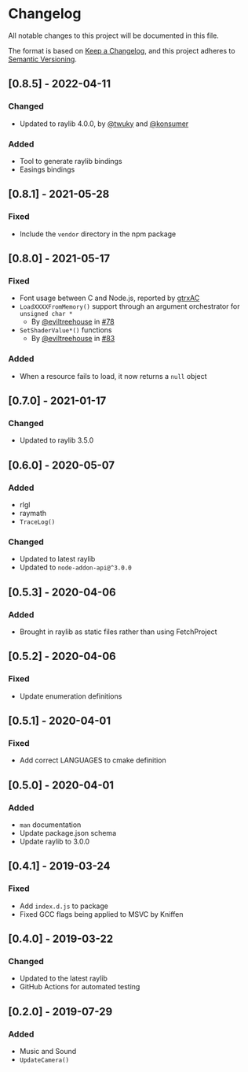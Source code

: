 # Changelog
All notable changes to this project will be documented in this file.

The format is based on [Keep a Changelog](https://keepachangelog.com/en/1.0.0/),
and this project adheres to [Semantic Versioning](https://semver.org/spec/v2.0.0.html).

## [0.8.5] - 2022-04-11
### Changed
- Updated to raylib 4.0.0, by [@twuky](https://github.com/twuky) and [@konsumer](https://github.com/konsumer)

### Added
- Tool to generate raylib bindings
- Easings bindings

## [0.8.1] - 2021-05-28
### Fixed
- Include the `vendor` directory in the npm package

## [0.8.0] - 2021-05-17
### Fixed
- Font usage between C and Node.js, reported by [gtrxAC](https://github.com/gtrxAC)
- `LoadXXXXFromMemory()` support through an argument orchestrator for `unsigned char *`
  - By [@eviltreehouse](https://github.com/eviltreehouse) in [#78](https://github.com/RobLoach/node-raylib/pull/78)
- `SetShaderValue*()` functions
  - By [@eviltreehouse](https://github.com/eviltreehouse) in [#83](https://github.com/RobLoach/node-raylib/pull/83)
### Added
- When a resource fails to load, it now returns a `null` object

## [0.7.0] - 2021-01-17
### Changed
- Updated to raylib 3.5.0

## [0.6.0] - 2020-05-07
### Added
- rlgl
- raymath
- `TraceLog()`

### Changed
- Updated to latest raylib
- Updated to `node-addon-api@^3.0.0`

## [0.5.3] - 2020-04-06
### Added
- Brought in raylib as static files rather than using FetchProject

## [0.5.2] - 2020-04-06
### Fixed
- Update enumeration definitions

## [0.5.1] - 2020-04-01
### Fixed
- Add correct LANGUAGES to cmake definition

## [0.5.0] - 2020-04-01
### Added
- `man` documentation
- Update package.json schema
- Update raylib to 3.0.0

## [0.4.1] - 2019-03-24
### Fixed
- Add `index.d.js` to package
- Fixed GCC flags being applied to MSVC by Kniffen

## [0.4.0] - 2019-03-22
### Changed
- Updated to the latest raylib
- GitHub Actions for automated testing

## [0.2.0] - 2019-07-29
### Added
- Music and Sound
- `UpdateCamera()`

